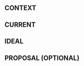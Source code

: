 ## CONTEXT
<!--
What is this issue for?

If it's a software enhancement, try to explain the new functionalities or the
suggested behaviour changes and why they should happen.

If it's a problem, explain exactly how the problem can be reproduced and on what
circunstances it arrives.

The overall guideline is: try to be as verbose as you can. Minor details could
make a great difference.
-->

## CURRENT
<!--
Compared to what is suggested, how is the project now?

This is a good place for prints, logs and problem specification.
-->

## IDEAL
<!--
On the given context, what would be the ideal behaviour / scenario?

This section should explain the needed constraints for this issue to be marked
as solved.
-->

## PROPOSAL (OPTIONAL)
<!--
If there is a proposed solution for the problem, it should be on this section.
-->
